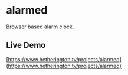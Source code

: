 # alarmed
Browser based alarm clock.

## Live Demo
[https://www.hetherington.tv/projects/alarmed](https://www.hetherington.tv/projects/alarmed)
